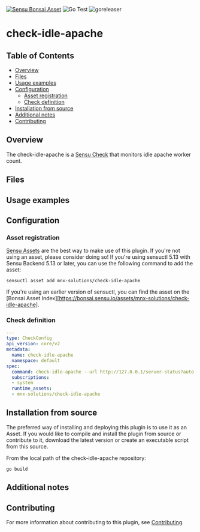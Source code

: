 [![Sensu Bonsai Asset](https://img.shields.io/badge/Bonsai-Download%20Me-brightgreen.svg?colorB=89C967&logo=sensu)](https://bonsai.sensu.io/assets/mnx-solutions/check-idle-apache)
![Go Test](https://github.com/mnx-solutions/check-idle-apache/workflows/Go%20Test/badge.svg)
![goreleaser](https://github.com/mnx-solutions/check-idle-apache/workflows/goreleaser/badge.svg)

# check-idle-apache

## Table of Contents
- [Overview](#overview)
- [Files](#files)
- [Usage examples](#usage-examples)
- [Configuration](#configuration)
  - [Asset registration](#asset-registration)
  - [Check definition](#check-definition)
- [Installation from source](#installation-from-source)
- [Additional notes](#additional-notes)
- [Contributing](#contributing)

## Overview

The check-idle-apache is a [Sensu Check][6] that monitors idle apache worker count.

## Files

## Usage examples

## Configuration

### Asset registration

[Sensu Assets][10] are the best way to make use of this plugin. If you're not using an asset, please
consider doing so! If you're using sensuctl 5.13 with Sensu Backend 5.13 or later, you can use the
following command to add the asset:

```
sensuctl asset add mnx-solutions/check-idle-apache
```

If you're using an earlier version of sensuctl, you can find the asset on the [Bonsai Asset Index][https://bonsai.sensu.io/assets/mnx-solutions/check-idle-apache].

### Check definition

```yml
---
type: CheckConfig
api_version: core/v2
metadata:
  name: check-idle-apache
  namespace: default
spec:
  command: check-idle-apache --url http://127.0.0.1/server-status?auto --critical 0 --warning 5
  subscriptions:
  - system
  runtime_assets:
  - mnx-solutions/check-idle-apache
```

## Installation from source

The preferred way of installing and deploying this plugin is to use it as an Asset. If you would
like to compile and install the plugin from source or contribute to it, download the latest version
or create an executable script from this source.

From the local path of the check-idle-apache repository:

```
go build
```

## Additional notes

## Contributing

For more information about contributing to this plugin, see [Contributing][1].

[1]: https://github.com/sensu/sensu-go/blob/master/CONTRIBUTING.md
[2]: https://github.com/sensu/sensu-plugin-sdk
[3]: https://github.com/sensu-plugins/community/blob/master/PLUGIN_STYLEGUIDE.md
[4]: https://github.com/mnx-solutions/check-idle-apache/blob/master/.github/workflows/release.yml
[5]: https://github.com/mnx-solutions/check-idle-apache/actions
[6]: https://docs.sensu.io/sensu-go/latest/reference/checks/
[7]: https://github.com/sensu/check-plugin-template/blob/master/main.go
[8]: https://bonsai.sensu.io/
[9]: https://github.com/sensu/sensu-plugin-tool
[10]: https://docs.sensu.io/sensu-go/latest/reference/assets/
